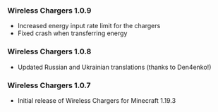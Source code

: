 ### Wireless Chargers 1.0.9
- Increased energy input rate limit for the chargers
- Fixed crash when transferring energy

### Wireless Chargers 1.0.8
- Updated Russian and Ukrainian translations (thanks to Den4enko!)

### Wireless Chargers 1.0.7
- Initial release of Wireless Chargers for Minecraft 1.19.3
